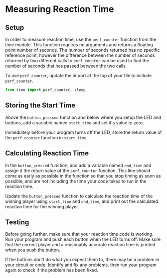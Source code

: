 # Measuring Reaction Time

## Setup

In order to measure reaction time, use the `perf_counter` function from the time module. This function requires no arguments and returns a floating point number of seconds. The number of seconds returned has no specific reference point, however the difference between the number of seconds returned by two different calls to `perf_counter` can be used to find the number of seconds that has passed between the two calls.

To use `perf_counter`, update the import at the top of your file to include `perf_counter`.

```py
from time import perf_counter, sleep
```

## Storing the Start Time

Above the `button_pressed` function and below where you setup the LED and buttons, add a variable named `start_time` and set it's value to zero.

Immediately before your program turns off the LED, store the return value of the `perf_counter` function in `start_time`.

## Calculating Reaction Time

In the `button_pressed` function, and add a variable named `end_time` and assign it the return value of the `perf_counter` function. This line should come as early as possible in the function so that you stop timing as soon as possible, and are not including the time your code takes to run in the reaction time.

Update the `button_pressed` function to calculate the reaction time of the winning player using `start_time` and `end_time`, and print out the calculated reaction time for the winning player.

## Testing

Before going further, make sure that your reaction time code is working. Run your program and push each button when the LED turns off. Make sure that the correct player and a reasonably accurate reaction time is printed when you push the button.

If the buttons don't do what you expect them to, there may be a problem in your circuit or code. Identify and fix any problems, then run your program again to check if the problem has been fixed.